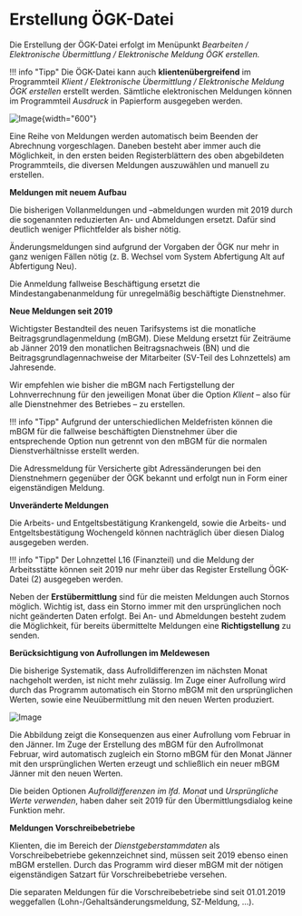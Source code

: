 # Erstellung ÖGK-Datei

Die Erstellung der ÖGK-Datei erfolgt im Menüpunkt *Bearbeiten / Elektronische Übermittlung / Elektronische Meldung ÖGK erstellen.*

!!! info "Tipp"
    Die ÖGK-Datei kann auch **klientenübergreifend** im Programmteil *Klient / Elektronische Übermittlung / Elektronische Meldung ÖGK erstellen* erstellt werden. Sämtliche elektronischen Meldungen können im Programmteil *Ausdruck* in Papierform ausgegeben werden.

![Image](<img/image181.png>){width="600"}

Eine Reihe von Meldungen werden automatisch beim Beenden der Abrechnung vorgeschlagen. Daneben besteht aber immer auch die Möglichkeit, in den ersten beiden Registerblättern des oben abgebildeten Programmteils, die diversen Meldungen auszuwählen und manuell zu erstellen.

**Meldungen mit neuem Aufbau**

Die bisherigen Vollanmeldungen und –abmeldungen wurden mit 2019 durch die sogenannten reduzierten An- und Abmeldungen ersetzt. Dafür sind deutlich weniger Pflichtfelder als bisher nötig.

Änderungsmeldungen sind aufgrund der Vorgaben der ÖGK nur mehr in ganz wenigen Fällen nötig (z. B. Wechsel vom System Abfertigung Alt auf Abfertigung Neu).

Die Anmeldung fallweise Beschäftigung ersetzt die Mindestangabenanmeldung für unregelmäßig beschäftigte Dienstnehmer.

**Neue Meldungen seit 2019**

Wichtigster Bestandteil des neuen Tarifsystems ist die monatliche Beitragsgrundlagenmeldung (mBGM). Diese Meldung ersetzt für Zeiträume ab Jänner 2019 den monatlichen Beitragsnachweis (BN) und die Beitragsgrundlagennachweise der Mitarbeiter (SV-Teil des Lohnzettels) am Jahresende.

Wir empfehlen wie bisher die mBGM nach Fertigstellung der Lohnverrechnung für den jeweiligen Monat über die Option *Klient* – also für alle Dienstnehmer des Betriebes – zu erstellen.

!!! info "Tipp"
    Aufgrund der unterschiedlichen Meldefristen können die mBGM für die fallweise beschäftigten Dienstnehmer über die entsprechende Option nun getrennt von den mBGM für die normalen Dienstverhältnisse erstellt werden.

Die Adressmeldung für Versicherte gibt Adressänderungen bei den Dienstnehmern gegenüber der ÖGK bekannt und erfolgt nun in Form einer eigenständigen Meldung.

**Unveränderte Meldungen**

Die Arbeits- und Entgeltsbestätigung Krankengeld, sowie die Arbeits- und Entgeltsbestätigung Wochengeld können nachträglich über diesen Dialog ausgegeben werden.

!!! info "Tipp"
    Der Lohnzettel L16 (Finanzteil) und die Meldung der Arbeitsstätte können seit 2019 nur mehr über das Register Erstellung ÖGK-Datei (2) ausgegeben werden.

Neben der **Erstübermittlung** sind für die meisten Meldungen auch Stornos möglich. Wichtig ist, dass ein Storno immer mit den ursprünglichen noch nicht geänderten Daten erfolgt. Bei An- und Abmeldungen besteht zudem die Möglichkeit, für bereits übermittelte Meldungen eine **Richtigstellung** zu senden.

**Berücksichtigung von Aufrollungen im Meldewesen**

Die bisherige Systematik, dass Aufrolldifferenzen im nächsten Monat nachgeholt werden, ist nicht mehr zulässig. Im Zuge einer Aufrollung wird durch das Programm automatisch ein Storno mBGM mit den ursprünglichen Werten, sowie eine Neuübermittlung mit den neuen Werten produziert.

![Image](<img/image182.png>)

Die Abbildung zeigt die Konsequenzen aus einer Aufrollung vom Februar in den Jänner. Im Zuge der Erstellung des mBGM für den Aufrollmonat Februar, wird automatisch zugleich ein Storno mBGM für den Monat Jänner mit den ursprünglichen Werten erzeugt und schließlich ein neuer mBGM Jänner mit den neuen Werten.

Die beiden Optionen *Aufrolldifferenzen im lfd. Monat* und *Ursprüngliche Werte verwenden*, haben daher seit 2019 für den Übermittlungsdialog keine Funktion mehr.

**Meldungen Vorschreibebetriebe**

Klienten, die im Bereich der *Dienstgeberstammdaten* als Vorschreibebetriebe gekennzeichnet sind, müssen seit 2019 ebenso einen mBGM erstellen. Durch das Programm wird dieser mBGM mit der nötigen eigenständigen Satzart für Vorschreibebetriebe versehen.

Die separaten Meldungen für die Vorschreibebetriebe sind seit 01.01.2019 weggefallen (Lohn-/Gehaltsänderungsmeldung, SZ-Meldung, ...).
